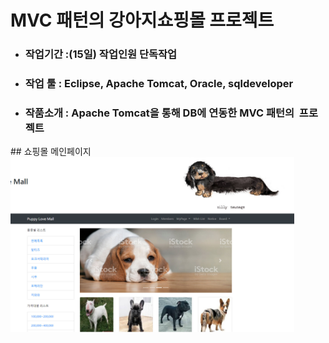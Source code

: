 # MVC 패턴의 강아지쇼핑몰 프로젝트
<ul>
  <li><h3>작업기간 :(15일) 작업인원	단독작업</h3></li>
  <li><h3>작업 툴 : Eclipse, Apache Tomcat, Oracle, sqldeveloper</h3></li>
  <li><h3>작품소개 : Apache Tomcat을 통해 DB에 연동한 MVC 패턴의  프로젝트</h3></li>
</ul>
## 쇼핑몰 메인페이지
<img src="/img/puppymall_main.jpg" width="90%" height="90%">
